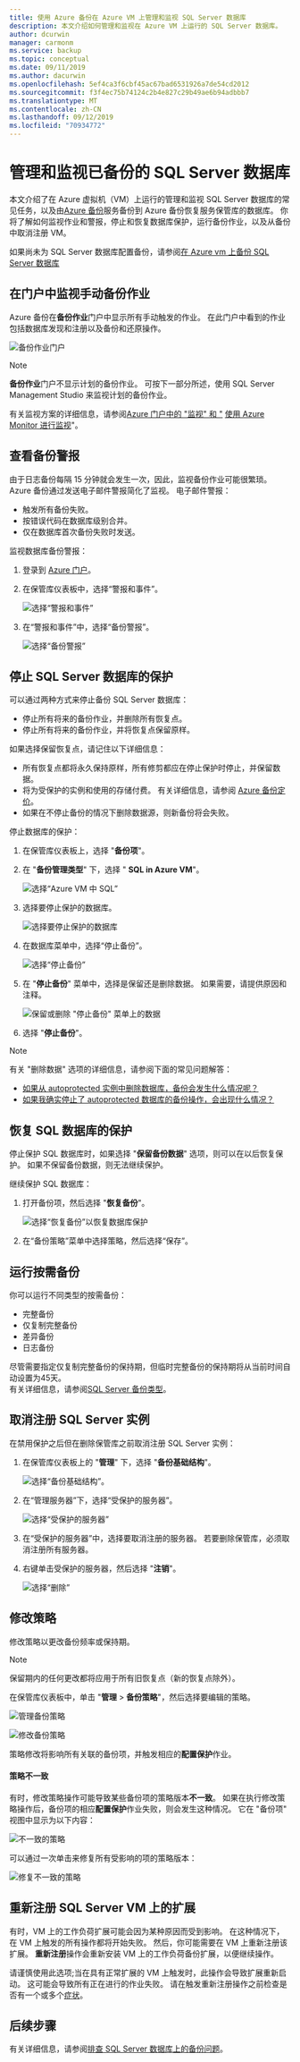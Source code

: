 ```yaml
---
title: 使用 Azure 备份在 Azure VM 上管理和监视 SQL Server 数据库
description: 本文介绍如何管理和监视在 Azure VM 上运行的 SQL Server 数据库。
author: dcurwin
manager: carmonm
ms.service: backup
ms.topic: conceptual
ms.date: 09/11/2019
ms.author: dacurwin
ms.openlocfilehash: 5ef4ca3f6cbf45ac67bad6531926a7de54cd2012
ms.sourcegitcommit: f3f4ec75b74124c2b4e827c29b49ae6b94adbbb7
ms.translationtype: MT
ms.contentlocale: zh-CN
ms.lasthandoff: 09/12/2019
ms.locfileid: "70934772"
---
```

# <a name="manage-and-monitor-backed-up-sql-server-databases"></a>管理和监视已备份的 SQL Server 数据库

本文介绍了在 Azure 虚拟机（VM）上运行的管理和监视 SQL Server 数据库的常见任务，以及由[Azure 备份](backup-overview.md)服务备份到 Azure 备份恢复服务保管库的数据库。 你将了解如何监视作业和警报，停止和恢复数据库保护，运行备份作业，以及从备份中取消注册 VM。

如果尚未为 SQL Server 数据库配置备份，请参阅[在 Azure vm 上备份 SQL Server 数据库](backup-azure-sql-database.md)

## <a name="monitor-manual-backup-jobs-in-the-portal"></a>在门户中监视手动备份作业

Azure 备份在**备份作业**门户中显示所有手动触发的作业。 在此门户中看到的作业包括数据库发现和注册以及备份和还原操作。

![备份作业门户](./media/backup-azure-sql-database/jobs-list.png)

> [!NOTE]
> **备份作业**门户不显示计划的备份作业。 可按下一部分所述，使用 SQL Server Management Studio 来监视计划的备份作业。
>

有关监视方案的详细信息，请参阅[Azure 门户中的 "监视" 和 "](backup-azure-monitoring-built-in-monitor.md) [使用 Azure Monitor 进行监视](backup-azure-monitoring-use-azuremonitor.md)"。  


## <a name="view-backup-alerts"></a>查看备份警报

由于日志备份每隔 15 分钟就会发生一次，因此，监视备份作业可能很繁琐。 Azure 备份通过发送电子邮件警报简化了监视。 电子邮件警报：

- 触发所有备份失败。
- 按错误代码在数据库级别合并。
- 仅在数据库首次备份失败时发送。

监视数据库备份警报：

1. 登录到 [Azure 门户](https://portal.azure.com)。

2. 在保管库仪表板中，选择“警报和事件”。

   ![选择“警报和事件”](./media/backup-azure-sql-database/vault-menu-alerts-events.png)

3. 在“警报和事件”中，选择“备份警报”。

   ![选择“备份警报”](./media/backup-azure-sql-database/backup-alerts-dashboard.png)

## <a name="stop-protection-for-a-sql-server-database"></a>停止 SQL Server 数据库的保护

可以通过两种方式来停止备份 SQL Server 数据库：

* 停止所有将来的备份作业，并删除所有恢复点。
* 停止所有将来的备份作业，并将恢复点保留原样。

如果选择保留恢复点，请记住以下详细信息：

* 所有恢复点都将永久保持原样，所有修剪都应在停止保护时停止，并保留数据。
* 将为受保护的实例和使用的存储付费。 有关详细信息，请参阅 [Azure 备份定价](https://azure.microsoft.com/pricing/details/backup/)。
* 如果在不停止备份的情况下删除数据源，则新备份将会失败。

停止数据库的保护：

1. 在保管库仪表板上，选择 "**备份项**"。

2. 在 "**备份管理类型**" 下，选择 " **SQL in Azure VM**"。

    ![选择“Azure VM 中 SQL”](./media/backup-azure-sql-database/sql-restore-backup-items.png)

3. 选择要停止保护的数据库。

    ![选择要停止保护的数据库](./media/backup-azure-sql-database/sql-restore-sql-in-vm.png)

4. 在数据库菜单中，选择“停止备份”。

    ![选择“停止备份”](./media/backup-azure-sql-database/stop-db-button.png)


5. 在 "**停止备份**" 菜单中，选择是保留还是删除数据。 如果需要，请提供原因和注释。

    ![保留或删除 "停止备份" 菜单上的数据](./media/backup-azure-sql-database/stop-backup-button.png)

6. 选择 "**停止备份**"。


> [!NOTE]
>
>有关 "删除数据" 选项的详细信息，请参阅下面的常见问题解答：
>* [如果从 autoprotected 实例中删除数据库，备份会发生什么情况呢？](faq-backup-sql-server.md#if-i-delete-a-database-from-an-autoprotected-instance-what-will-happen-to-the-backups)
>* [如果我确实停止了 autoprotected 数据库的备份操作，会出现什么情况？](faq-backup-sql-server.md#if-i-change-the-name-of-the-database-after-it-has-been-protected-what-will-be-the-behavior)
>
>


## <a name="resume-protection-for-a-sql-database"></a>恢复 SQL 数据库的保护

停止保护 SQL 数据库时，如果选择 "**保留备份数据**" 选项，则可以在以后恢复保护。 如果不保留备份数据，则无法继续保护。

继续保护 SQL 数据库：

1. 打开备份项，然后选择 "**恢复备份**"。

    ![选择“恢复备份”以恢复数据库保护](./media/backup-azure-sql-database/resume-backup-button.png)

2. 在“备份策略”菜单中选择策略，然后选择“保存”。

## <a name="run-an-on-demand-backup"></a>运行按需备份

你可以运行不同类型的按需备份：

* 完整备份
* 仅复制完整备份
* 差异备份
* 日志备份

尽管需要指定仅复制完整备份的保持期，但临时完整备份的保持期将从当前时间自动设置为45天。 <br/>
有关详细信息，请参阅[SQL Server 备份类型](backup-architecture.md#sql-server-backup-types)。

## <a name="unregister-a-sql-server-instance"></a>取消注册 SQL Server 实例

在禁用保护之后但在删除保管库之前取消注册 SQL Server 实例：

1. 在保管库仪表板上的 "**管理**" 下，选择 "**备份基础结构**"。  

   ![选择“备份基础结构”。](./media/backup-azure-sql-database/backup-infrastructure-button.png)

2. 在“管理服务器”下，选择“受保护的服务器”。

   ![选择“受保护的服务器”](./media/backup-azure-sql-database/protected-servers.png)

3. 在“受保护的服务器”中，选择要取消注册的服务器。 若要删除保管库，必须取消注册所有服务器。

4. 右键单击受保护的服务器，然后选择 "**注销**"。

   ![选择“删除”](./media/backup-azure-sql-database/delete-protected-server.jpg)


## <a name="modify-policy"></a>修改策略
修改策略以更改备份频率或保持期。

> [!NOTE]
> 保留期内的任何更改都将应用于所有旧恢复点（新的恢复点除外）。

在保管库仪表板中，单击 "**管理** > **备份策略**"，然后选择要编辑的策略。

  ![管理备份策略](./media/backup-azure-sql-database/modify-backup-policy.png)

  ![修改备份策略](./media/backup-azure-sql-database/modify-backup-policy-impact.png)

策略修改将影响所有关联的备份项，并触发相应的**配置保护**作业。 

#### <a name="inconsistent-policy"></a>策略不一致 

有时，修改策略操作可能导致某些备份项的策略版本**不一致**。 如果在执行修改策略操作后，备份项的相应**配置保护**作业失败，则会发生这种情况。 它在 "备份项" 视图中显示为以下内容：
 
  ![不一致的策略](./media/backup-azure-sql-database/inconsistent-policy.png)

可以通过一次单击来修复所有受影响的项的策略版本：

  ![修复不一致的策略](./media/backup-azure-sql-database/fix-inconsistent-policy.png)
 

## <a name="re-register-extension-on-the-sql-server-vm"></a>重新注册 SQL Server VM 上的扩展

有时，VM 上的工作负荷扩展可能会因为某种原因而受到影响。 在这种情况下，在 VM 上触发的所有操作都将开始失败。 然后，你可能需要在 VM 上重新注册该扩展。 **重新注册**操作会重新安装 VM 上的工作负荷备份扩展，以便继续操作。  <br>

请谨慎使用此选项;当在具有正常扩展的 VM 上触发时，此操作会导致扩展重新启动。 这可能会导致所有正在进行的作业失败。 请在触发重新注册操作之前检查是否有一个或多个[症状](backup-sql-server-azure-troubleshoot.md#re-registration-failures)。

## <a name="next-steps"></a>后续步骤

有关详细信息，请参阅[排查 SQL Server 数据库上的备份问题](backup-sql-server-azure-troubleshoot.md)。
